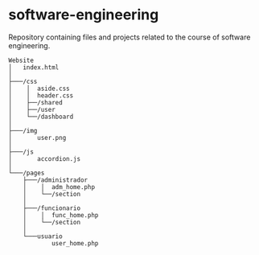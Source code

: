 # software-engineering

Repository containing files and projects related to the course of software engineering.
```
Website
│   index.html
│
├───/css
│    │  aside.css
│    │  header.css
│    ├──/shared
│    ├──/user
│    └──/dashboard
│
├───/img
│       user.png
│
├───/js
│       accordion.js
│
└───/pages
    ├───/administrador
    │    │  adm_home.php
    │    └──/section
    │
    ├───/funcionario
    │    │  func_home.php
    │    └──/section
    │
    └───usuario
            user_home.php
```
